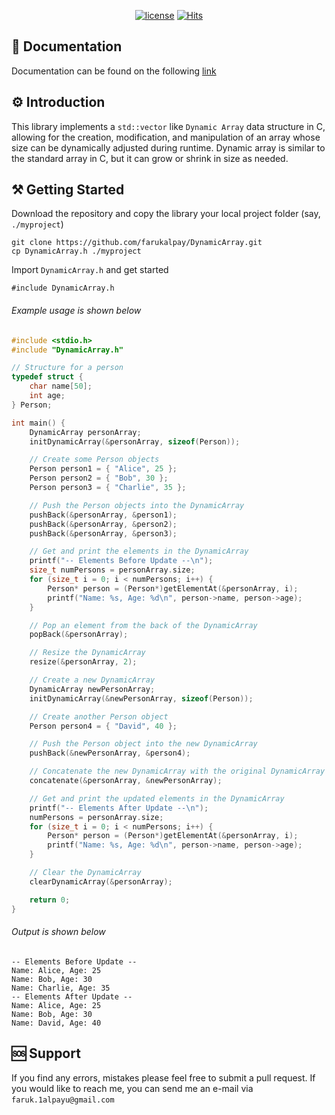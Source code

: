 <div align="center">
  
[![license](https://img.shields.io/badge/license-MIT-blue.svg)](https://github.com/farukalpay/DynamicArray/blob/main/LICENSE)
[![Hits](https://hits.sh/github.com/farukalpay/DynamicArray/tree/main.svg)](https://hits.sh/github.com/farukalpay/DynamicArray/tree/main/)
</div>

## 📝 Documentation
Documentation can be found on the following [link](https://github.com/farukalpay/DynamicArray/blob/main/documentation.pdf)
## ⚙️ Introduction
This library implements a `std::vector` like `Dynamic Array` data structure in C, allowing for the creation, modification, and manipulation of an array whose size can be dynamically adjusted during runtime. Dynamic array is similar to the standard array in C, but it can grow or shrink in size as needed.
## ⚒️ Getting Started
Download the repository and copy the library your local project folder (say, `./myproject`)
```
git clone https://github.com/farukalpay/DynamicArray.git
cp DynamicArray.h ./myproject
```
Import `DynamicArray.h` and get started
```
#include DynamicArray.h
```

###### Example usage is shown below
```c
#include <stdio.h>
#include "DynamicArray.h"

// Structure for a person
typedef struct {
    char name[50];
    int age;
} Person;

int main() {
    DynamicArray personArray;
    initDynamicArray(&personArray, sizeof(Person));

    // Create some Person objects
    Person person1 = { "Alice", 25 };
    Person person2 = { "Bob", 30 };
    Person person3 = { "Charlie", 35 };

    // Push the Person objects into the DynamicArray
    pushBack(&personArray, &person1);
    pushBack(&personArray, &person2);
    pushBack(&personArray, &person3);

    // Get and print the elements in the DynamicArray
    printf("-- Elements Before Update --\n");
    size_t numPersons = personArray.size;
    for (size_t i = 0; i < numPersons; i++) {
        Person* person = (Person*)getElementAt(&personArray, i);
        printf("Name: %s, Age: %d\n", person->name, person->age);
    }

    // Pop an element from the back of the DynamicArray
    popBack(&personArray);

    // Resize the DynamicArray
    resize(&personArray, 2);

    // Create a new DynamicArray
    DynamicArray newPersonArray;
    initDynamicArray(&newPersonArray, sizeof(Person));

    // Create another Person object
    Person person4 = { "David", 40 };

    // Push the Person object into the new DynamicArray
    pushBack(&newPersonArray, &person4);

    // Concatenate the new DynamicArray with the original DynamicArray
    concatenate(&personArray, &newPersonArray);

    // Get and print the updated elements in the DynamicArray
    printf("-- Elements After Update --\n");
    numPersons = personArray.size;
    for (size_t i = 0; i < numPersons; i++) {
        Person* person = (Person*)getElementAt(&personArray, i);
        printf("Name: %s, Age: %d\n", person->name, person->age);
    }

    // Clear the DynamicArray
    clearDynamicArray(&personArray);

    return 0;
}
```
###### Output is shown below
```
-- Elements Before Update --
Name: Alice, Age: 25
Name: Bob, Age: 30
Name: Charlie, Age: 35
-- Elements After Update --
Name: Alice, Age: 25
Name: Bob, Age: 30
Name: David, Age: 40
```

## 🆘 Support
If you find any errors, mistakes please feel free to submit a pull request. If you would like to reach me, you can send me an e-mail via `faruk.1alpayu@gmail.com`
​
